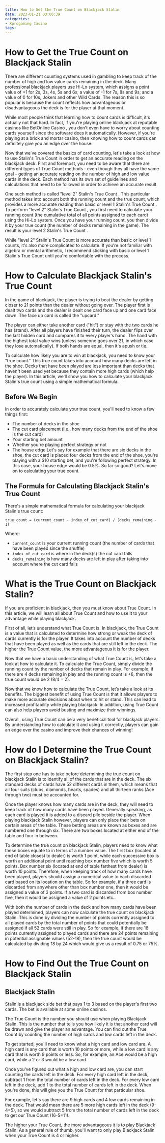 ```yaml
---
title: How to Get the True Count on Blackjack Stalin
date: 2023-01-21 03:00:39
categories:
- Xprogaming Casino
tags:
---
```



#  How to Get the True Count on Blackjack Stalin

There are different counting systems used in gambling to keep track of the number of high and low value cards remaining in the deck. Many professional blackjack players use Hi-Lo system, which assigns a point value of +1 for 2s, 3s, 4s, 5s and 6s; a value of -1 for 7s, 8s and 9s; and a value of 0 for 10s, Jokers and other Wild Cards. The reason this is so popular is because the count reflects how advantageous or disadvantageous the deck is for the player at that moment.

While most people think that learning how to count cards is difficult, it's actually not that hard. In fact, if you're playing online blackjack at reputable casinos like BetOnline Casino , you don't even have to worry about counting cards yourself since the software does it automatically. However, if you're playing at a brick and mortar casino, then knowing how to count cards can definitely give you an edge over the house.

Now that we've covered the basics of card counting, let's take a look at how to use Stalin's True Count in order to get an accurate reading on the blackjack deck. First and foremost, you need to be aware that there are different types of True Count methods - even though they all have the same goal - getting an accurate reading on the number of high and low value cards in the deck. Each method has its own set of guidelines and calculations that need to be followed in order to achieve an accurate result.

One such method is called "level 2" Stalin's True Count . This particular method takes into account both the running count and the true count, which provides a more accurate reading than basic or level 1 Stalin's True Count . To perform "level 2" Stalin's True Count , you first need to calculate your running count (the cumulative total of all points assigned to each card) using the Hi-Lo system. Once you have your running count, you then divide it by your true count (the number of decks remaining in the game). The result is your level 2 Stalin's True Count .

While "level 2" Stalin's True Count is more accurate than basic or level 1 counts, it's also more complicated to calculate. If you're not familiar with algebra or mental arithmetic, I recommend sticking with basic or level 1 Stalin's True Count until you're comfortable with the process.

#  How to Calculate Blackjack Stalin's True Count

In the game of blackjack, the player is trying to beat the dealer by getting closer to 21 points than the dealer without going over. The player first is dealt two cards and the dealer is dealt one card face up and one card face down. The face up card is called the "upcard."

The player can either take another card ("hit") or stay with the two cards he has (stand). After all players have finished their turn, the dealer flips over the last hidden card and compares it to every player's hand. The hand with the highest total value wins (unless someone goes over 21, in which case they lose automatically). If both hands are equal, then it's apush or tie.

To calculate how likely you are to win at blackjack, you need to know your "true count." This true count takes into account how many decks are left in the shoe. Decks that have been played are less important than decks that haven't been used yet because they contain more high cards (which help the player). In this article, we'll show you how to calculate your blackjack Stalin's true count using a simple mathematical formula.

## Before We Begin

In order to accurately calculate your true count, you'll need to know a few things first:

- The number of decks in the shoe
- The cut card placement (i.e., how many decks from the end of the shoe is the cut card)
- Your starting bet amount 
- Whether you're playing perfect strategy or not 
- The house edge 
Let's say for example that there are six decks in the shoe, the cut card is placed four decks from the end of the shoe, you're playing with a $10 starting bet, and you're following perfect strategy. In this case, your house edge would be 0.5%. So far so good? Let's move on to calculating your true count. 


 ## The Formula for Calculating Blackjack Stalin's True Count 

There's a simple mathematical formula for calculating your blackjack Stalin's true count: 

`true_count = (current_count - index_of_cut_card) / (decks_remaining - 1)` 

Where: 
- `current_count` is your current running count (the number of cards that have been played since the shuffle) 
- `index_of_cut_card` is where in the deck(s) the cut card falls 
- `decks_remaining` is how many decks are left in play after taking into account where the cut card falls

#  What is the True Count on Blackjack Stalin?

If you are proficient in blackjack, then you must know about True Count. In this article, we will learn all about True Count and how to use it to your advantage while playing blackjack.

First of all, let’s understand what True Count is. In blackjack, the True Count is a value that is calculated to determine how strong or weak the deck of cards currently is for the player. It takes into account the number of decks that have been played as well as the cards that are still left in the deck. The higher the True Count value, the more advantageous it is for the player.

Now that we have a basic understanding of what True Count is, let’s take a look at how to calculate it. To calculate the True Count, simply divide the running count by the number of decks that remain in play. For example, if there are 4 decks remaining in play and the running count is +8, then the true count would be 2 (8/4 = 2).

Now that we know how to calculate the True Count, let’s take a look at its benefits. The biggest benefit of using True Count is that it allows players to make more accurate decisions about when to hit or stand. This can lead to increased profitability while playing blackjack. In addition, using True Count can also help players avoid busting and maximize their winnings.

Overall, using True Count can be a very beneficial tool for blackjack players. By understanding how to calculate it and using it correctly, players can gain an edge over the casino and improve their chances of winning!

#  How do I Determine the True Count on Blackjack Stalin?

The first step one has to take before determining the true count on blackjack Stalin is to identify all of the cards that are in the deck. The six standard decks of cards have 52 different cards in them, which means that all four suits (clubs, diamonds, hearts, spades) and all thirteen ranks (Ace through two) must be accounted for.


Once the player knows how many cards are in the deck, they will need to keep track of how many cards have been played. Generally speaking, as each card is played it is added to a discard pile beside the player. When playing blackjack Stalin however, players can only place their bets on certain areas of the table. These betting areas are known as boxes and are numbered one through six. There are two boxes located at either end of the table and four in between.


To determine the true count on blackjack Stalin, players need to know what these boxes equate to in terms of a number value. The first box (located at end of table closest to dealer) is worth 1 point, while each successive box is worth an additional point until reaching box number five which is worth 5 points. Box number six (located at end of table farthest from dealer) is worth 10 points. Therefore, when keeping track of how many cards have been played, players should assign a numerical value to each discarded card based on its location on the table. So for example, if a three card is discarded from anywhere other than box number one, then it would be assigned a value of 3 points. If a two card is discarded from box number five, then it would be assigned a value of 2 points etc..


With both the number of cards in the deck and how many cards have been played determined, players can now calculate the true count on blackjack Stalin. This is done by dividing the number of points currently assigned to all played cards by the total number of points that could potentially be assigned if all 52 cards were still in play. So for example, if there are 18 points currently assigned to played cards and there are 24 points remaining in potential assignable values (52-18), then the true count would be calculated by dividing 18 by 24 which would give us a result of 0.75 or 75%.

#  How to Find Out the True Count on Blackjack Stalin

## Blackjack Stalin

Stalin is a blackjack side bet that pays 1 to 3 based on the player's first two cards. The bet is available at some online casinos.

The True Count is the number you should use when playing Blackjack Stalin. This is the number that tells you how likely it is that another card will be drawn and give the player an advantage. You can find out the True Count by counting the number of high cards and low cards left in the deck.

To get started, you'll need to know what a high card and low card are. A high card is any card that is worth 10 points or more, while a low card is any card that is worth 9 points or less. So, for example, an Ace would be a high card, while a 2 or 3 would be a low card.

Once you've figured out what a high and low card are, you can start counting the cards left in the deck. For every high card left in the deck, subtract 1 from the total number of cards left in the deck. For every low card left in the deck, add 1 to the total number of cards left in the deck. When you're done, this will give you the True Count for that particular shoe.

For example, let's say there are 9 high cards and 4 low cards remaining in the deck. That would mean there are 5 more high cards left in the deck (9-4=5), so we would subtract 5 from the total number of cards left in the deck to get our True Count (16-5=11).

The higher your True Count, the more advantageous it is to play Blackjack Stalin. As a general rule of thumb, you'll want to only play Blackjack Stalin when your True Count is 4 or higher.